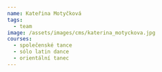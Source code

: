 ```yaml
---
name: Kateřina Motyčková
tags:
  - team
image: /assets/images/cms/katerina_motyckova.jpg
courses:
  - společenské tance
  - sólo latin dance
  - orientální tanec
---
```

